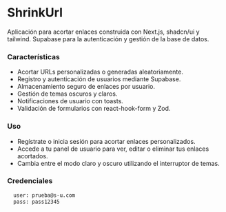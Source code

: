 
# ShrinkUrl

Aplicación para acortar enlaces construida con Next.js, shadcn/ui y tailwind. Supabase para la autenticación y gestión de la base de datos.


### Características
- Acortar URLs personalizadas o generadas aleatoriamente.
- Registro y autenticación de usuarios mediante Supabase.
- Almacenamiento seguro de enlaces por usuario.
- Gestión de temas oscuros y claros.
- Notificaciones de usuario con toasts.
- Validación de formularios con react-hook-form y Zod.

### Uso
- Regístrate o inicia sesión para acortar enlaces personalizados.
- Accede a tu panel de usuario para ver, editar o eliminar tus enlaces acortados.
- Cambia entre el modo claro y oscuro utilizando el interruptor de temas.




### Credenciales

```bash
  user: prueba@s-u.com
  pass: pass12345
```

